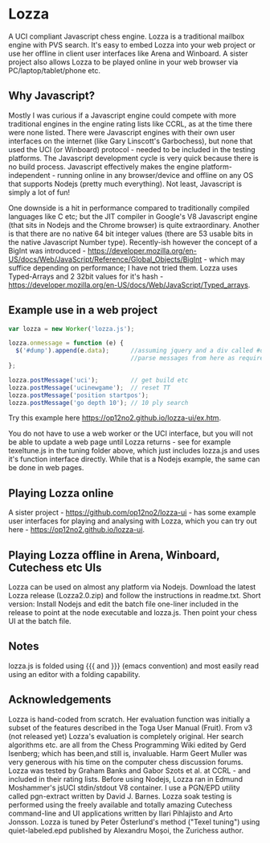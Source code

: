 # Lozza

A UCI compliant Javascript chess engine. Lozza is a traditional mailbox engine with PVS search. It's easy to embed Lozza into your web project or use her offline in client user interfaces like Arena and Winboard. A sister project also allows Lozza to be played online in your web browser via PC/laptop/tablet/phone etc. 

## Why Javascript?

Mostly I was curious if a Javascript engine could compete with more traditional engines in the engine rating lists like CCRL, as at the time there were none listed. There were Javascript engines with their own user interfaces on the internet (like Gary Linscott's Garbochess), but none that used the UCI (or Winboard) protocol - needed to be included in the testing platforms. The Javascript development cycle is very quick because there is no build process. Javascript effectively makes the engine platform-independent - running online in any browser/device and offline on any OS that supports Nodejs (pretty much everything). Not least, Javascript is simply a lot of fun! 

One downside is a hit in performance compared to traditionally compiled languages like C etc; but the JIT compiler in Google's V8 Javascript engine (that sits in Nodejs and the Chrome browser) is quite extraordinary. Another is that there are no native 64 bit integer values (there are 53 usable bits in the native Javascript Number type). Recently-ish however the concept of a BigInt was introduced - https://developer.mozilla.org/en-US/docs/Web/JavaScript/Reference/Global_Objects/BigInt - which may suffice depending on performance; I have not tried them. Lozza uses Typed-Arrays and 2 32bit values for it's hash - https://developer.mozilla.org/en-US/docs/Web/JavaScript/Typed_arrays.  

## Example use in a web  project

```Javascript
var lozza = new Worker('lozza.js');

lozza.onmessage = function (e) {
  $('#dump').append(e.data);      //assuming jquery and a div called #dump
                                  //parse messages from here as required
};

lozza.postMessage('uci');         // get build etc
lozza.postMessage('ucinewgame');  // reset TT
lozza.postMessage('position startpos');
lozza.postMessage('go depth 10'); // 10 ply search
```

Try this example here https://op12no2.github.io/lozza-ui/ex.htm.

You do not have to use a web worker or the UCI interface, but you will not be able to update a web page until Lozza returns - see for example texeltune.js in the tuning folder above, which just includes lozza.js and uses it's function interface directly. While that is a Nodejs example, the same can be done in web pages.

## Playing Lozza online

A sister project - https://github.com/op12no2/lozza-ui - has some example user interfaces for playing and analysing with Lozza, which you can try out here - https://op12no2.github.io/lozza-ui.

## Playing Lozza offline in Arena, Winboard, Cutechess etc UIs

Lozza can be used on almost any platform via Nodejs. Download the latest Lozza release (Lozza2.0.zip) and follow the instructions in readme.txt. Short version: Install Nodejs and edit the batch file one-liner included in the release to point at the node executable and lozza.js. Then point your chess UI at the batch file.

## Notes

lozza.js is folded using {{{ and }}} (emacs convention) and most easily read using an editor with a folding capability.

## Acknowledgements

Lozza is hand-coded from scratch. Her evaluation function was initially a subset of the features described in the Toga User Manual (Fruit). From v3 (not released yet) Lozza's evaluation is completely original. Her search algorithms etc. are all from the Chess Programming Wiki edited by Gerd Isenberg; which has been,and still is, invaluable. Harm Geert Muller was very generous with his time on the computer chess discussion forums. Lozza was tested by Graham Banks and Gabor Szots et al. at CCRL - and included in their rating lists. Before using Nodejs, Lozza ran in Edmund Moshammer's jsUCI stdin/stdout V8 container. I use a PGN/EPD utility called pgn-extract written by David J. Barnes. Lozza soak testing is performed using the freely available and totally amazing Cutechess command-line and UI applications written by Ilari Pihlajisto and Arto Jonsson. Lozza is tuned by Peter Österlund's method ("Texel tuning") using quiet-labeled.epd published by Alexandru Moșoi, the Zurichess author.  
